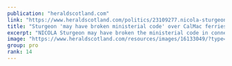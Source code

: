 ```yaml
---
publication: "heraldscotland.com"
link: "https://www.heraldscotland.com/politics/23109277.nicola-sturgeon-may-broken-ministerial-code-calmac-ferries-fiasco-meeting-claims-tory-msp/"
title: "Sturgeon 'may have broken ministerial code' over CalMac ferries fiasco"
excerpt: "NICOLA Sturgeon may have broken the ministerial code in connection to the CalMac ferries scandal, a Tory MSP has claimed."
image: "https://www.heraldscotland.com/resources/images/16133049/?type=og-image"
group: pro
rank: 14
---
```

